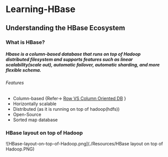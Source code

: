 # Learning-HBase
## Understanding the HBase Ecosystem
### What is HBase?
##### Hbase is a column-based database that runs on top of Hadoop distributed filesystem and supports features such as linear scalability(scale out), automatic failover, automatic sharding, and more flexible schema.
###### Features
* Column-based {Refer-> [Row VS Column Oriented DB](https://www.youtube.com/watch?v=Vw1fCeD06YI&t=724s) } 
* Horizontally scalable
* Distributed (as it is running on top of hadoop(hdfs))
* Open-Source
* Sorted map database

### HBase layout on top of Hadoop
![HBase-layout-on-top-of-Hadoop.png](./Resources/HBase layout on top of Hadoop.PNG)
